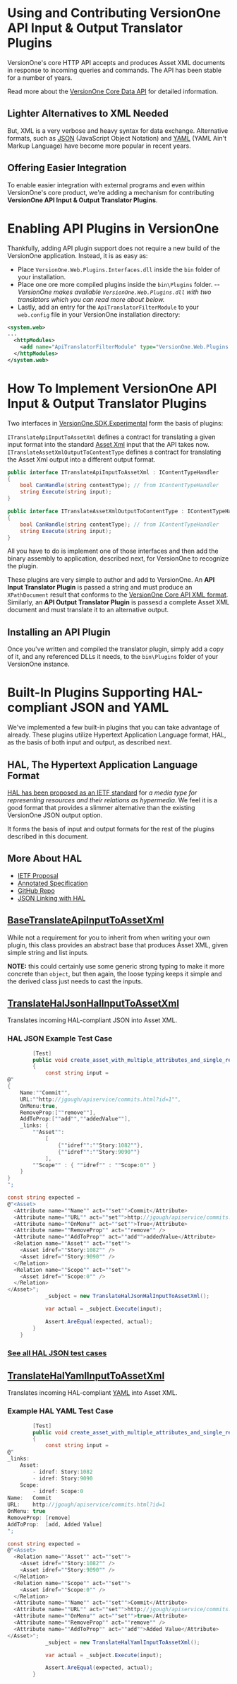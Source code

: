 # Using and Contributing VersionOne API Input & Output Translator Plugins

VersionOne's core HTTP API accepts and produces Asset XML documents in response to incoming queries and commands. The API has been stable for a number of years.

Read more about the [VersionOne Core Data API](http://community.versionone.com/sdk/Documentation/DataAPI.aspx) for detailed information.

## Lighter Alternatives to XML Needed

But, XML is a very verbose and heavy syntax for data exchange. Alternative formats, such as [JSON](http://en.wikipedia.org/wiki/JSON) (JavaScript Object Notation) and [YAML](http://en.wikipedia.org/wiki/YAML) (YAML Ain't Markup Language) have become more popular in recent years.

## Offering Easier Integration

To enable easier integration with external programs and even within VersionOne's core product, we're adding a mechanism for contributing **VersionOne API Input & Output Translator Plugins**.

# Enabling API Plugins in VersionOne

Thankfully, adding API plugin support does not require a new build of the VersionOne application. Instead, it is as easy as:

* Place `VersionOne.Web.Plugins.Interfaces.dll` inside the `bin` folder of your installation.
* Place one ore more compiled plugins inside the `bin\Plugins` folder. -- *VersionOne makes available `VersionOne.Web.Plugins.dll` with two translators which you can read more about below.*
* Lastly, add an entry for the `ApiTranslatorFilterModule` to your `web.config` file in your VersionOne installation directory:

```xml
<system.web>
...
  <httpModules>
    <add name="ApiTranslatorFilterModule" type="VersionOne.Web.Plugins.Api.ApiTranslatorFilterModule, VersionOne.Web.Plugins.Interfaces" /> \
  </httpModules>
</system.web>
```

# How To Implement VersionOne API Input & Output Translator Plugins

Two interfaces in [VersionOne.SDK.Experimental](https://github.com/versionone/versionone.sdk.experimental) form the basis of plugins:

`ITranslateApiInputToAssetXml` defines a contract for translating a given input format into the standard [Asset Xml](http://community.versionone.com/sdk/Documentation/DataAPI.aspx) input that the API takes now.
`ITranslateAssetXmlOutputToContentType` defines a contract for translating the Asset Xml output into a different output format.

```c#
public interface ITranslateApiInputToAssetXml : IContentTypeHandler
{
    bool CanHandle(string contentType); // from IContentTypeHandler
    string Execute(string input);
}

public interface ITranslateAssetXmlOutputToContentType : IContentTypeHandler
{
    bool CanHandle(string contentType); // from IContentTypeHandler
    string Execute(string input);
}
```

All you have to do is implement one of those interfaces and then add the binary assembly to application, described next, for VersionOne to recognize the plugin.

These plugins are very simple to author and add to VersionOne. An **API Input Translator Plugin** is passed a string and must produce an `XPathDocument` result that conforms to the [VersionOne Core API XML format](http://community.versionone.com/sdk/Documentation/DataAPI.aspx). Similarly, an **API Output Translator Plugin** is passesd a complete Asset XML document and must translate it to an alternative output.

## Installing an API Plugin

Once you've written and compiled the translator plugin, simply add a copy of it, and any referenced DLLs it needs, to the `bin\Plugins` folder of your VersionOne instance.

# Built-In Plugins Supporting HAL-compliant JSON and YAML

We've implemented a few built-in plugins that you can take advantage of already. These plugins utilize Hypertext Application Language format, HAL, as the basis of both input and output, as described next.

## HAL, The Hypertext Application Language Format

[HAL has been proposed as an IETF standard](http://tools.ietf.org/html/draft-kelly-json-hal-03) for *a media type for representing resources and
   their relations as hypermedia*. We feel it is a good format that provides a slimmer alternative than the existing VersionOne JSON output option.
   
It forms the basis of input and output formats for the rest of the plugins described in this document.   

## More About HAL
* [IETF Proposal](http://tools.ietf.org/html/draft-kelly-json-hal-03)
* [Annotated Specification](http://stateless.co/hal_specification.html)
* [GitHub Repo](https://github.com/mikekelly/hal_specification)
* [JSON Linking with HAL](http://blog.stateless.co/post/13296666138/json-linking-with-hal)

## [BaseTranslateApiInputToAssetXml](https://github.com/versionone/VersionOne.SDK.Experimental/blob/master/ApiInputTranslatorPlugins/VersionOne.Web.Plugins/Api/BaseTranslateApiHalInputToAssetXml.cs) 

While not a requirement for you to inherit from when writing your own plugin, this class provides an abstract base that produces Asset XML, given simple string and list inputs.

**NOTE:** this could certainly use some generic strong typing to make it more concrete than `object`, but then again, the loose typing keeps it simple and the derived class just needs to cast the inputs.

## [TranslateHalJsonHalInputToAssetXml](https://github.com/versionone/VersionOne.SDK.Experimental/blob/master/ApiInputTranslatorPlugins/VersionOne.Web.Plugins/Api/TranslateHalJsonHalInputToAssetXml.cs) 

Translates incoming HAL-compliant JSON into Asset XML.

### HAL JSON Example Test Case

```c#
        [Test]
        public void create_asset_with_multiple_attributes_and_single_relation()
        {
            const string input =
@"
{
    Name:""Commit"",
    URL:""http://jgough/apiservice/commits.html?id=1"",
    OnMenu:true,
    RemoveProp:[""remove""],
    AddToProp:[""add"",""addedValue""],
    _links: {
        ""Asset"":
            [
                {""idref"":""Story:1082""},
                {""idref"":""Story:9090""}
            ],
        ""Scope"" : { ""idref"" : ""Scope:0"" }        
    }
}
";

const string expected =
@"<Asset>
  <Attribute name=""Name"" act=""set"">Commit</Attribute>
  <Attribute name=""URL"" act=""set"">http://jgough/apiservice/commits.html?id=1</Attribute>
  <Attribute name=""OnMenu"" act=""set"">True</Attribute>
  <Attribute name=""RemoveProp"" act=""remove"" />
  <Attribute name=""AddToProp"" act=""add"">addedValue</Attribute>
  <Relation name=""Asset"" act=""set"">
    <Asset idref=""Story:1082"" />
    <Asset idref=""Story:9090"" />
  </Relation>
  <Relation name=""Scope"" act=""set"">
    <Asset idref=""Scope:0"" />
  </Relation>
</Asset>";
            _subject = new TranslateHalJsonHalInputToAssetXml();

            var actual = _subject.Execute(input);

            Assert.AreEqual(expected, actual);
        }
    }
````

### [See all HAL JSON test cases](https://github.com/versionone/VersionOne.SDK.Experimental/blob/master/ApiInputTranslatorPlugins/VersionOne.Web.Plugins.Tests/Api/TranslateHalJsonInputToAssetXmlTests.cs)

## [TranslateHalYamlInputToAssetXml](https://github.com/versionone/VersionOne.SDK.Experimental/blob/master/ApiInputTranslatorPlugins/VersionOne.Web.Plugins/Api/TranslateHalYamlInputToAssetXml.cs)

Translates incoming HAL-compliant [YAML](http://www.yaml.org/) into Asset XML.

### Example HAL YAML Test Case

```c#
        [Test]
        public void create_asset_with_multiple_attributes_and_single_relation()
        {
            const string input =
@"
_links:
    Asset:
        - idref: Story:1082
        - idref: Story:9090
    Scope:
        - idref: Scope:0
Name:   Commit
URL:    http://jgough/apiservice/commits.html?id=1
OnMenu: true
RemoveProp: [remove]
AddToProp:  [add, Added Value]
";

const string expected =
@"<Asset>
  <Relation name=""Asset"" act=""set"">
    <Asset idref=""Story:1082"" />
    <Asset idref=""Story:9090"" />
  </Relation>
  <Relation name=""Scope"" act=""set"">
    <Asset idref=""Scope:0"" />
  </Relation>
  <Attribute name=""Name"" act=""set"">Commit</Attribute>
  <Attribute name=""URL"" act=""set"">http://jgough/apiservice/commits.html?id=1</Attribute>
  <Attribute name=""OnMenu"" act=""set"">true</Attribute>
  <Attribute name=""RemoveProp"" act=""remove"" />
  <Attribute name=""AddToProp"" act=""add"">Added Value</Attribute>
</Asset>";
            _subject = new TranslateHalYamlInputToAssetXml();

            var actual = _subject.Execute(input);

            Assert.AreEqual(expected, actual);
        }
```
